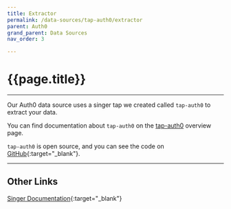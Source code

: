 ```yaml
---
title: Extractor
permalink: /data-sources/tap-auth0/extractor
parent: Auth0
grand_parent: Data Sources
nav_order: 3

---
```


# {{page.title}}

---

Our Auth0 data source uses a singer tap we created called `tap-auth0` to extract your data. 

You can find documentation about `tap-auth0` on the [tap-auth0]({{site.baseurl}}/data-sources/tap-auth0) overview page.

`tap-auth0` is open source, and you can see the code on [GitHub](https://github.com/Matatika/tap-auth0){:target="_blank"}.

---

## Other Links

[Singer Documentation](https://github.com/singer-io/getting-started){:target="_blank"}
